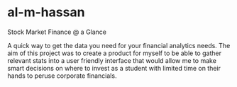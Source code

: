 # al-m-hassan
Stock Market Finance @ a Glance

A quick way to get the data you need for your financial analytics needs. The aim of this project was to create a product for myself to be able to gather relevant stats into a user friendly interface that would allow me to make smart decisions on where to invest as a student with limited time on their hands to peruse corporate financials.

